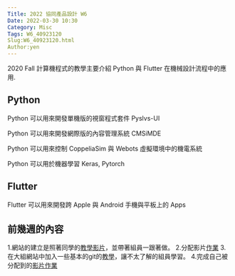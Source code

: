 ```yaml
---
Title: 2022 協同產品設計 W6
Date: 2022-03-30 10:30
Category: Misc
Tags: W6_40923120
Slug:W6_40923120.html
Author:yen
---
```


2020 Fall 計算機程式的教學主要介紹 Python 與 Flutter 在機械設計流程中的應用.

<!-- PELICAN_END_SUMMARY -->

Python
----
Python 可以用來開發單機版的視窗程式套件 Pyslvs-UI

Python 可以用來開發網際版的內容管理系統 CMSiMDE

Python 可以用來控制 CoppeliaSim 與 Webots 虛擬環境中的機電系統

Python 可以用於機器學習 Keras, Pytorch


Flutter
----

Flutter 可以用來開發跨 Apple 與 Android 手機與平板上的 Apps

前幾週的內容
----
1.網站的建立是照著同學的[教學影片]，並帶著組員一跟著做。
2.分配影片[作業]
3.在大組網站中加入一些基本的git的[教學]，讓不太了解的組員學習。
4.完成自己被分配到的[影片作業]

[教學影片]:https://www.youtube.com/watch?v=KvxfZZtoF40
[作業]:https://40923120.github.io/cd2022ag7/content/W4.html
[教學]:https://40923120.github.io/cd2022ag7/content/%E5%AD%B8%E7%BF%92%E8%B3%87%E6%96%99.html
[影片作業]:https://40923120.github.io/cd2022ag7/content/w4(20).html




